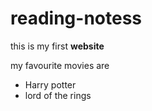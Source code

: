 # reading-notess


this is my first **website**

my favourite movies are
- Harry potter
- lord of the rings

